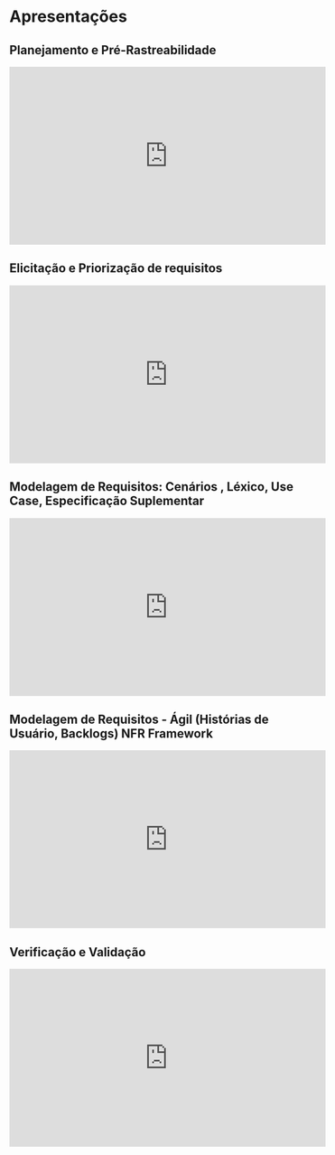# <a>Apresentações</a>

## <a>Planejamento e Pré-Rastreabilidade</a>

<iframe width="560" height="315" src="https://www.youtube.com/embed/2OMZSk2WDJk" title="Apresentação 1 - VivaBem" frameborder="0" allow="accelerometer; autoplay; clipboard-write; encrypted-media; gyroscope; picture-in-picture" allowfullscreen></iframe>

## <a>Elicitação e Priorização de requisitos</a>

<iframe width="560" height="315" src="https://www.youtube.com/embed/EJq8DCl6Q3I" title="YouTube video player" frameborder="0" allow="accelerometer; autoplay; clipboard-write; encrypted-media; gyroscope; picture-in-picture" allowfullscreen></iframe>

## <a>Modelagem de Requisitos: Cenários , Léxico, Use Case, Especificação Suplementar</a>

<iframe width="560" height="315" src="https://www.youtube.com/embed/Mfmgso19kzw" title="YouTube video player" frameborder="0" allow="accelerometer; autoplay; clipboard-write; encrypted-media; gyroscope; picture-in-picture" allowfullscreen></iframe>

## <a>Modelagem de Requisitos - Ágil (Histórias de Usuário, Backlogs) NFR Framework</a>

<iframe width="560" height="315" src="https://www.youtube.com/embed/gPZMtsdB-CE" title="YouTube video player" frameborder="0" allow="accelerometer; autoplay; clipboard-write; encrypted-media; gyroscope; picture-in-picture" allowfullscreen></iframe>

## <a>Verificação e Validação</a>

<iframe width="560" height="315" src="https://www.youtube.com/embed/BvMSTqmaABI" title="YouTube video player" frameborder="0" allow="accelerometer; autoplay; clipboard-write; encrypted-media; gyroscope; picture-in-picture" allowfullscreen></iframe>